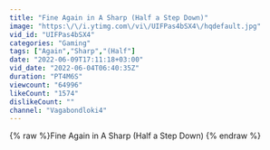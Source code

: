 ```yaml
---
title: "Fine Again in A Sharp (Half a Step Down)"
image: "https:\/\/i.ytimg.com\/vi\/UIFPas4bSX4\/hqdefault.jpg"
vid_id: "UIFPas4bSX4"
categories: "Gaming"
tags: ["Again","Sharp","(Half"]
date: "2022-06-09T17:11:18+03:00"
vid_date: "2022-06-04T06:40:35Z"
duration: "PT4M6S"
viewcount: "64996"
likeCount: "1574"
dislikeCount: ""
channel: "Vagabondloki4"
---
```

{% raw %}Fine Again in A Sharp (Half a Step Down) {% endraw %}
